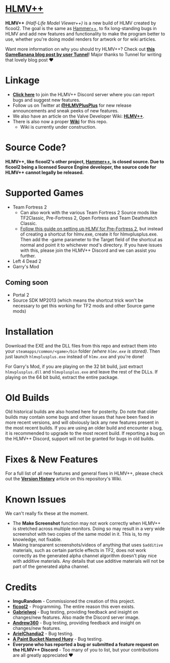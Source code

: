 # [HLMV++](https://developer.valvesoftware.com/wiki/HLMV%2B%2B)
**HLMV++** *(Half-Life Model Viewer++)* is a new build of HLMV created by ficool2. The goal is the same as [Hammer++](https://ficool2.github.io/HammerPlusPlus-Website/), to fix long-standing bugs in HLMV and add new features and functionality to make the program better to use, whether you're doing model renders for artwork or for wiki articles.

Want more information on why you should try HLMV++? Check out **[this GameBanana blog post by user Tunnel](https://gamebanana.com/blogs/20066)**! Major thanks to Tunnel for writing that lovely blog post ❤️

# Linkage
- **[Click here](https://discord.gg/pB86MBCzkd)** to join the HLMV++ Discord server where you can report bugs and suggest new features.
- Follow us on Twitter at **[@HLMVPlusPlus](https://twitter.com/HLMVPlusPlus)** for new release announcements and sneak peeks of new features.
- We also have an article on the Valve Developer Wiki: **[HLMV++](https://developer.valvesoftware.com/wiki/HLMV%2B%2B)**.
- There is also now a proper **[Wiki](https://github.com/ImguRandom/HLMVPlusPlus/wiki)** for this repo.
  - Wiki is currently under construction.

# Source Code?
**HLMV++, like ficool2's other project, [Hammer++](https://ficool2.github.io/HammerPlusPlus-Website/), is closed source. Due to ficool2 being a licensed Source Engine developer, the source code for HLMV++ cannot legally be released.**

# Supported Games
- Team Fortress 2
  - Can also work with the various Team Fortress 2 Source mods like TF2Classic, Pre-Fortress 2, Open Fortress and Team Deathmatch Classic.
  - [Follow this guide on setting up HLMV for Pre-Fortress 2](https://steamcommunity.com/sharedfiles/filedetails/?id=2784234957), but instead of creating a shortcut for hlmv.exe, create it for hlmvplusplus.exe. Then add the -game parameter to the Target field of the shortcut as normal and point it to whichever mod's directory. If you have issues with this, please join the HLMV++ Discord and we can assist you further. 
- Left 4 Dead 2
- Garry's Mod

## Coming soon
- Portal 2
- Source SDK MP2013 (which means the shortcut trick won't be necessary to get this working for TF2 mods and other Source game mods)

# Installation
Download the EXE and the DLL files from this repo and extract them into your `steamapps/common/<game>/bin` folder *(where `hlmv.exe` is stored)*. Then just launch `hlmvplusplus.exe` instead of `hlmv.exe` and you're done!

For Garry's Mod, if you are playing on the 32 bit build, just extract `hlmvplusplus.dll` and `hlmvplusplus.exe` and leave the rest of the DLLs. If playing on the 64 bit build, extract the entire package.

# Old Builds
Old historical builds are also hosted here for posterity. Do note that older builds may contain some bugs and other issues that have been fixed in more recent versions, and will obviously lack any new features present in the most recent builds. If you are using an older build and encounter a bug, it is recommended to upgrade to the most recent build. If reporting a bug on the HLMV++ Discord, support will not be granted for bugs in old builds.

# Fixes & New Features
For a full list of all new features and general fixes in HLMV++, please check out the **[Version History](https://github.com/ImguRandom/HLMVPlusPlus/wiki/Version-History)** article on this repository's Wiki.

# Known Issues
We can't really fix these at the moment.
- The **Make Screenshot** function may not work correctly when HLMV++ is stretched across multiple monitors. Doing so may result in a very wide screenshot with two copies of the same model in it. This is, to my knowledge, not fixable.
- Making transparent screenshots/videos of anything that uses `$additive` materials, such as certain particle effects in TF2, does not work correctly as the generated alpha channel algorithm doesn't play nice with additive materials. Any details that use additive materials will not be part of the generated alpha channel.

# Credits
- **ImguRandom** - Commissioned the creation of this project.
- **[ficool2](https://github.com/ficool2)** - Programming. The entire reason this even exists.
- **[Gabrielwoj](https://github.com/gabrielwoj)** - Bug testing, providing feedback and insight on changes/new features. Also made the Discord server image.
- **[Andrew360](https://wiki.teamfortress.com/wiki/User:Andrew360)** - Bug testing, providing feedback and insight on changes/new features.
- **[ArielChandia2](https://twitter.com/ArielChandia2)** - Bug testing.
- **[A Paint Bucket Named Huey](https://github.com/HueyCan)** - Bug testing.
- **Everyone who has reported a bug or submitted a feature request on the HLMV++ Discord** - 
Too many of you to list, but your contributions are all greatly appreciated ❤️
